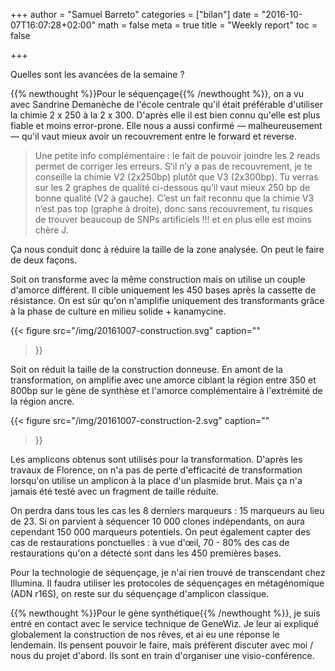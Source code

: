 +++
author = "Samuel Barreto"
categories = ["bilan"]
date = "2016-10-07T16:07:28+02:00"
math = false
meta = true
title = "Weekly report"
toc = false

+++

Quelles sont les avancées de la semaine ?

<!--more-->

{{% newthought %}}Pour le séquençage{{% /newthought %}}, on a vu avec Sandrine Demanèche de l'école centrale qu'il était préférable d'utiliser la chimie 2 x 250 à la 2 x 300. D'après elle il est bien connu qu'elle est plus fiable et moins error-prone. Elle nous a aussi confirmé — malheureusement — qu'il vaut mieux avoir un recouvrement entre le forward et reverse.

> Une petite info complémentaire : le fait de pouvoir joindre les 2 reads permet de corriger les erreurs. S’il n’y a pas de recouvrement, je te conseille la chimie V2 (2x250bp) plutôt que V3 (2x300bp). Tu verras sur les 2 graphes de qualité ci-dessous qu’il vaut mieux 250 bp de bonne qualité (V2 à gauche). C’est un fait reconnu que la chimie V3 n’est pas top (graphe à droite), donc sans recouvrement, tu risques de trouver beaucoup de SNPs artificiels !!! et en plus elle est moins chère J.

Ça nous conduit donc à réduire la taille de la zone analysée. On peut le faire de deux façons.

Soit on transforme avec la même construction mais on utilise un couple d'amorce différent. Il cible uniquement les 450 bases après la cassette de résistance. On est sûr qu'on n'amplifie uniquement des transformants grâce à la phase de culture en milieu solide + kanamycine.

{{< figure
src="/img/20161007-construction.svg"
caption=""
>}}

Soit on réduit la taille de la construction donneuse. En amont de la transformation, on amplifie avec une amorce ciblant la région entre 350 et 800bp sur le gène de synthèse et l'amorce complémentaire à l'extrémité de la région ancre.

{{< figure
src="/img/20161007-construction-2.svg"
caption=""
>}}

Les amplicons obtenus sont utilisés pour la transformation. D'après les travaux de Florence, on n'a pas de perte d'efficacité de transformation lorsqu'on utilise un amplicon à la place d'un plasmide brut. Mais ça n'a jamais été testé avec un fragment de taille réduite.

On perdra dans tous les cas les 8 derniers marqueurs : 15 marqueurs au lieu de 23. Si on parvient à séquencer 10 000 clones indépendants, on aura cependant 150 000 marqueurs potentiels. On peut également capter des cas de restaurations ponctuelles : à vue d'œil, 70 - 80% des cas de restaurations qu'on a détecté sont dans les 450 premières bases.

Pour la technologie de séquençage, je n'ai rien trouvé de transcendant chez Illumina. Il faudra utiliser les protocoles de séquençages en métagénomique (ADN r16S), on reste sur du séquençage d'amplicon classique.

{{% newthought %}}Pour le gène synthétique{{% /newthought %}}, je suis entré en contact avec le service technique de GeneWiz. Je leur ai expliqué globalement la construction de nos rêves, et ai eu une réponse le lendemain. Ils pensent pouvoir le faire, mais préfèrent discuter avec moi / nous du projet d'abord. Ils sont en train d'organiser une visio-conférence.
